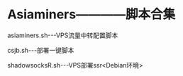 # Asiaminers————脚本合集
asiaminers.sh---VPS流量中转配置脚本 

csjb.sh---部署一键脚本

shadowsocksR.sh---VPS部署ssr<Debian环境>


